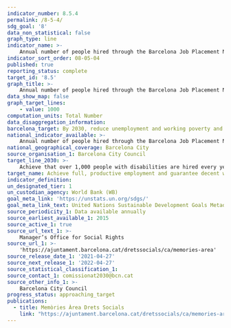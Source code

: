 ```yaml
---
indicator_number: 8.5.4
permalink: /8-5-4/
sdg_goal: '8'
data_non_statistical: false
graph_type: line
indicator_name: >-
    Annual number of people hired through the Barcelona Job Placement Network for People with Disabilities (XIB)
indicator_sort_order: 08-05-04
published: true
reporting_status: complete
target_id: '8.5'
graph_title: >-
    Annual number of people hired through the Barcelona Job Placement Network for People with Disabilities (XIB)
data_show_map: false
graph_target_lines:
    - value: 1000
computation_units: Total Number
data_disaggregation_information: 
barcelona_target: By 2030, reduce unemployment and working poverty and eliminate the gender wage gap, with a redoubled effort concerning job placement for people with disabilities
national_indicator_available: >-
    Annual number of people hired through the Barcelona Job Placement Network for People with Disabilities (XIB)
national_geographical_coverage: Barcelona City
source_organisation_1: Barcelona City Council
target_line_2030: >-
    Achieve that over 1,000 people with disabilities are hired every year by the Barcelona Job Placement Network
target_name: Achieve full, productive employment and guarantee decent work for all women and men, including young people and persons with disabilities, as well as equal pay for work of equal value
indicator_definition:
un_designated_tier: 1
un_custodian_agency: World Bank (WB)
goal_meta_link: 'https://unstats.un.org/sdgs/'
goal_meta_link_text: United Nations Sustainable Development Goals Metadata (pdf 894kB)
source_periodicity_1: Data available annually
source_earliest_available_1: 2015
source_active_1: true
source_url_text_1: >-
    Manager’s Office for Social Rights
source_url_1: >-
    'https://ajuntament.barcelona.cat/dretssocials/ca/memories-area'
source_release_date_1: '2021-04-27'
source_next_release_1: '2022-04-27'
source_statistical_classification_1: 
source_contact_1: comissionat2030@bcn.cat
source_other_info_1: >-
    Barcelona City Council
progress_status: approaching_target
publications:
  - title: Memòries Àrea Drets Socials
    link: "https://ajuntament.barcelona.cat/dretssocials/ca/memories-area"
---
```

